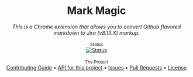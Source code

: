 <div align="center">
    <h1>Mark Magic</h1>
    <i>This is a Chrome extension that allows you to convert Github flavored markdown to Jira (v8.13.X) markup.</i>
</div>

<br />

<div align="center">
    <sup>Status</sup>
    <br />
    <a href="https://shields.io/">
        <img src="https://img.shields.io/badge/status-active-brightgreen.svg" alt="Status" />
    </a>
</div>

<br />

<div align="center">
    <sub>The Project</sub>
    <br />
    <a href="CONTRIBUTING.md">Contributing Guide</a> •
    <a href="https://github.com/Discendo-Discimus/MarkMagic">API for this project</a> •
    <a href="https://github.com/Discendo-Discimus/MarkMagic/issues">Issues</a> •
    <a href="https://github.com/Discendo-Discimus/MarkMagic/pulls">Pull Requests</a> •
    <a href="LICENSE">License</a>
